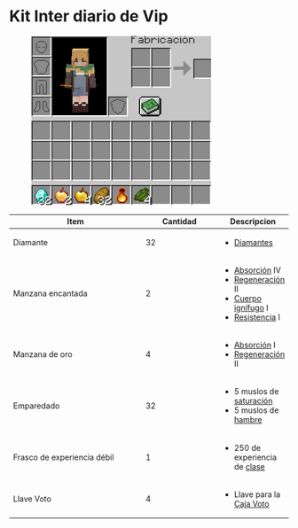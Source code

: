 # Kit Inter diario de Vip

<figure><img src="../../../.gitbook/assets/image (6) (1).png" alt=""><figcaption></figcaption></figure>

<table><thead><tr><th width="281.3333333333333">Item</th><th width="146">Cantidad</th><th>Descripcion</th></tr></thead><tbody><tr><td>Diamante</td><td>32</td><td><ul><li><a href="../../../items/genericos/vanilla/diamante.md">Diamantes</a></li></ul></td></tr><tr><td>Manzana encantada</td><td>2</td><td><ul><li><a href="https://minecraft.fandom.com/es/wiki/Absorci%C3%B3n">Absorción</a> IV</li><li><a href="https://minecraft.fandom.com/es/wiki/Regeneraci%C3%B3n">Regeneración</a> II</li><li><a href="https://minecraft.fandom.com/es/wiki/Cuerpo_ign%C3%ADfugo">Cuerpo ignífugo</a> I</li><li><a href="https://minecraft.fandom.com/es/wiki/Resistencia">Resistencia</a> I</li></ul></td></tr><tr><td>Manzana de oro</td><td>4</td><td><ul><li><a href="https://minecraft.fandom.com/es/wiki/Absorci%C3%B3n">Absorción</a> I</li><li><a href="https://minecraft.fandom.com/es/wiki/Regeneraci%C3%B3n">Regeneración</a> II</li></ul></td></tr><tr><td>Emparedado</td><td>32</td><td><ul><li>5 muslos de <a href="https://minecraft.fandom.com/es/wiki/Saturaci%C3%B3n">saturación</a></li><li>5 muslos de <a href="https://minecraft.fandom.com/es/wiki/Hambre">hambre</a></li></ul></td></tr><tr><td>Frasco de experiencia débil</td><td>1</td><td><ul><li>250 de experiencia de <a href="../../../mecanicas/clases.md">clase</a></li></ul></td></tr><tr><td>Llave Voto</td><td>4</td><td><ul><li>Llave para la <a href="../../../locaciones/spawn/puntos-de-interes/warp-cajas/caja-voto.md">Caja Voto</a></li></ul></td></tr></tbody></table>
